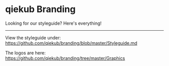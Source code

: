 # qiekub Branding
Looking for our styleguide? Here's everything!

---

View the styleguide under: https://github.com/qiekub/branding/blob/master/Styleguide.md

The logos are here: https://github.com/qiekub/branding/tree/master/Graphics